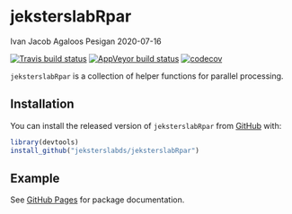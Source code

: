 jeksterslabRpar
================
Ivan Jacob Agaloos Pesigan
2020-07-16

<!-- README.md is generated from README.Rmd. Please edit that file -->

<!-- badges: start -->

[![Travis build
status](https://travis-ci.com/jeksterslabds/jeksterslabRpar.svg?branch=master)](https://travis-ci.com/jeksterslabds/jeksterslabRpar)
[![AppVeyor build
status](https://ci.appveyor.com/api/projects/status/github/jeksterslabds/jeksterslabRpar?branch=master&svg=true)](https://ci.appveyor.com/project/jeksterslabds/jeksterslabRpar)
[![codecov](https://codecov.io/github/jeksterslabds/jeksterslabRpar/branch/master/graphs/badge.svg)](https://codecov.io/github/jeksterslabds/jeksterslabRpar)
<!-- badges: end -->

`jeksterslabRpar` is a collection of helper functions for parallel
processing.

## Installation

You can install the released version of `jeksterslabRpar` from
[GitHub](https://github.com/jeksterslabds/jeksterslabRpar) with:

``` r
library(devtools)
install_github("jeksterslabds/jeksterslabRpar")
```

## Example

See [GitHub
Pages](https://jeksterslabds.github.io/jeksterslabRpar/index.html) for
package documentation.
